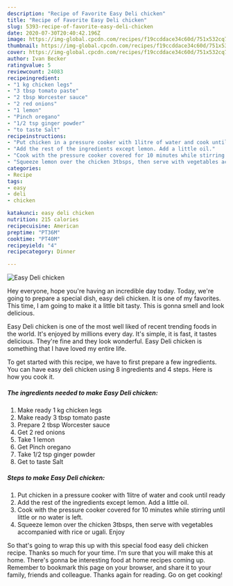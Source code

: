 ```yaml
---
description: "Recipe of Favorite Easy Deli chicken"
title: "Recipe of Favorite Easy Deli chicken"
slug: 5393-recipe-of-favorite-easy-deli-chicken
date: 2020-07-30T20:40:42.196Z
image: https://img-global.cpcdn.com/recipes/f19ccddace34c60d/751x532cq70/easy-deli-chicken-recipe-main-photo.jpg
thumbnail: https://img-global.cpcdn.com/recipes/f19ccddace34c60d/751x532cq70/easy-deli-chicken-recipe-main-photo.jpg
cover: https://img-global.cpcdn.com/recipes/f19ccddace34c60d/751x532cq70/easy-deli-chicken-recipe-main-photo.jpg
author: Ivan Becker
ratingvalue: 5
reviewcount: 24083
recipeingredient:
- "1 kg chicken legs"
- "3 tbsp tomato paste"
- "2 tbsp Worcester sauce"
- "2 red onions"
- "1 lemon"
- "Pinch oregano"
- "1/2 tsp ginger powder"
- "to taste Salt"
recipeinstructions:
- "Put chicken in a pressure cooker with 1litre of water and cook until ready"
- "Add the rest of the ingredients except lemon. Add a little oil."
- "Cook with the pressure cooker covered for 10 minutes while stirring until little or no water is left."
- "Squeeze lemon over the chicken 3tbsps, then serve with vegetables accompanied with rice or ugali. Enjoy"
categories:
- Recipe
tags:
- easy
- deli
- chicken

katakunci: easy deli chicken 
nutrition: 215 calories
recipecuisine: American
preptime: "PT36M"
cooktime: "PT40M"
recipeyield: "4"
recipecategory: Dinner

---
```



![Easy Deli chicken](https://img-global.cpcdn.com/recipes/f19ccddace34c60d/751x532cq70/easy-deli-chicken-recipe-main-photo.jpg)

Hey everyone, hope you're having an incredible day today. Today, we're going to prepare a special dish, easy deli chicken. It is one of my favorites. This time, I am going to make it a little bit tasty. This is gonna smell and look delicious.



Easy Deli chicken is one of the most well liked of recent trending foods in the world. It's enjoyed by millions every day. It's simple, it is fast, it tastes delicious. They're fine and they look wonderful. Easy Deli chicken is something that I have loved my entire life.


To get started with this recipe, we have to first prepare a few ingredients. You can have easy deli chicken using 8 ingredients and 4 steps. Here is how you cook it.

<!--inarticleads1-->

##### The ingredients needed to make Easy Deli chicken:

1. Make ready 1 kg chicken legs
1. Make ready 3 tbsp tomato paste
1. Prepare 2 tbsp Worcester sauce
1. Get 2 red onions
1. Take 1 lemon
1. Get Pinch oregano
1. Take 1/2 tsp ginger powder
1. Get to taste Salt




<!--inarticleads2-->

##### Steps to make Easy Deli chicken:

1. Put chicken in a pressure cooker with 1litre of water and cook until ready
1. Add the rest of the ingredients except lemon. Add a little oil.
1. Cook with the pressure cooker covered for 10 minutes while stirring until little or no water is left.
1. Squeeze lemon over the chicken 3tbsps, then serve with vegetables accompanied with rice or ugali. Enjoy




So that's going to wrap this up with this special food easy deli chicken recipe. Thanks so much for your time. I'm sure that you will make this at home. There's gonna be interesting food at home recipes coming up. Remember to bookmark this page on your browser, and share it to your family, friends and colleague. Thanks again for reading. Go on get cooking!
